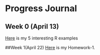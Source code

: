 # Progress Journal  
## Week 0 (April 13)

[Here](files/R-Examples-BA.html) is my 5 interesting R examples

##Week 1(April 22)
[Here](files/IE360-Homework-1.html) is my Homework-1.